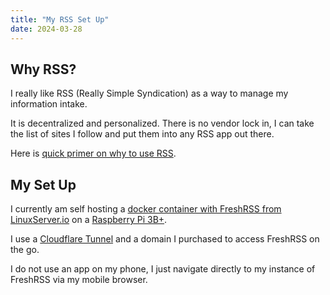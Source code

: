```yaml
---
title: "My RSS Set Up"
date: 2024-03-28
---
```

## Why RSS?
I really like RSS (Really Simple Syndication) as a way to manage my information intake.

It is decentralized and personalized. There is no vendor lock in, I can take the list of sites I follow and put them into any RSS app out there.

Here is [quick primer on why to use RSS](https://rss.app/blog/why-use-rss-feeds-fXx54B).

## My Set Up

I currently am self hosting a [docker container with FreshRSS from LinuxServer.io](https://docs.linuxserver.io/images/docker-freshrss/?h=freshrss) on a [Raspberry Pi 3B+](https://www.raspberrypi.com/products/raspberry-pi-3-model-b-plus/).

I use a [Cloudflare Tunnel](https://www.cloudflare.com/products/tunnel/) and a domain I purchased to access FreshRSS on the go.

I do not use an app on my phone, I just navigate directly to my instance of FreshRSS via my mobile browser.

